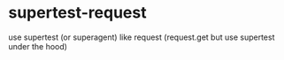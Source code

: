 supertest-request
=================

use supertest (or superagent) like request (request.get but use supertest under the hood)

